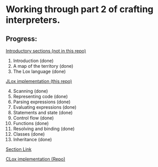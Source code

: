 # Working through part 2 of crafting interpreters.

## Progress:

<ins>Introductory sections (not in this repo)</ins>

1. Introduction (done)
2. A map of the territory (done)
3. The Lox language (done)

<ins>JLox implementation (this repo)</ins>

4. Scanning (done)
5. Representing code (done)
6. Parsing expressions (done)
7. Evaluating expressions (done)
8. Statements and state (done)
9. Control flow (done)
10. Functions (done)
11. Resolving and binding (done)
12. Classes (done)
13. Inheritance (done)

[Section Link](https://craftinginterpreters.com/a-tree-walk-interpreter.html)

<ins>CLox implementation ([Repo](https://github.com/aneeshd9/clox.git))</ins>
